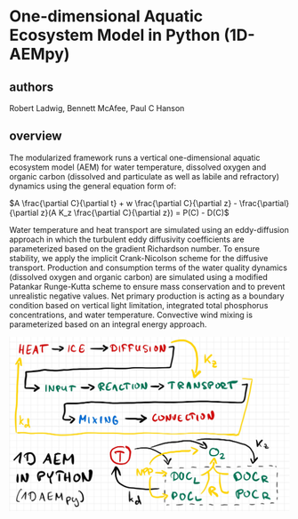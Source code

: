 # One-dimensional Aquatic Ecosystem Model in Python (1D-AEMpy)

## authors
Robert Ladwig, Bennett McAfee, Paul C Hanson

## overview
The modularized framework runs a vertical one-dimensional aquatic ecosystem model (AEM) for water temperature, dissolved oxygen and organic carbon (dissolved and particulate as well as labile and refractory) dynamics using the general equation form of:

$A \frac{\partial C}{\partial t} + w \frac{\partial C}{\partial z} - \frac{\partial}{\partial z}(A K_z \frac{\partial C}{\partial z}) = P(C) - D(C)$

Water temperature and heat transport are simulated using an eddy-diffusion approach in which the turbulent eddy diffusivity coefficients are parameterized based on the gradient Richardson number. To ensure stability, we apply the implicit Crank-Nicolson scheme for the diffusive transport. Production and consumption terms of the water quality dynamics (dissolved oxygen and organic carbon) are simulated using a modified Patankar Runge-Kutta scheme to ensure mass conservation and to prevent unrealistic negative values. Net primary production is acting as a boundary condition based on vertical light limitation, integrated total phosphorus concentrations, and water temperature. Convective wind mixing is parameterized based on an integral energy approach.

![](WQ-MCL-1.jpg)<!-- -->
